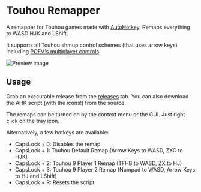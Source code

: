 # Touhou Remapper
A remapper for Touhou games made with [AutoHotkey](https://www.autohotkey.com). Remaps everything to WASD HJK and LShift.

It supports all Touhou shmup control schemes (that uses arrow keys) including [POFV's multiplayer controls](https://en.touhouwiki.net/wiki/Phantasmagoria_of_Flower_View/Gameplay#Controls).

![Preview image](https://github.com/microwave-on-a-fridge/touhou-remapper/main/preview.png)

## Usage
Grab an executable release from the [releases](https://github.com/microwave-on-a-fridge/touhou-remapper/releases/latest) tab. You can also download the AHK script (with the icons!) from the source.

The remaps can be turned on by the context menu or the GUI. Just right click on the tray icon.

Alternatively, a few hotkeys are available:
- CapsLock + 0: Disables the remap.
- CapsLock + 1: Touhou Default Remap (Arrow Keys to WASD, ZXC to HJK)
- CapsLock + 2: Touhou 9 Player 1 Remap (TFHB to WASD, ZX to HJ)
- CapsLock + 3: Touhou 9 Player 2 Remap (Numpad to WASD, Arrow Keys to HJ and LShift)
- CapsLock + R: Resets the script.

